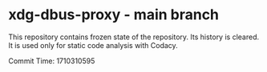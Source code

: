 # xdg-dbus-proxy - main branch

This repository contains frozen state of the repository.
Its history is cleared. It is used only for static code
analysis with Codacy.

Commit Time: 1710310595